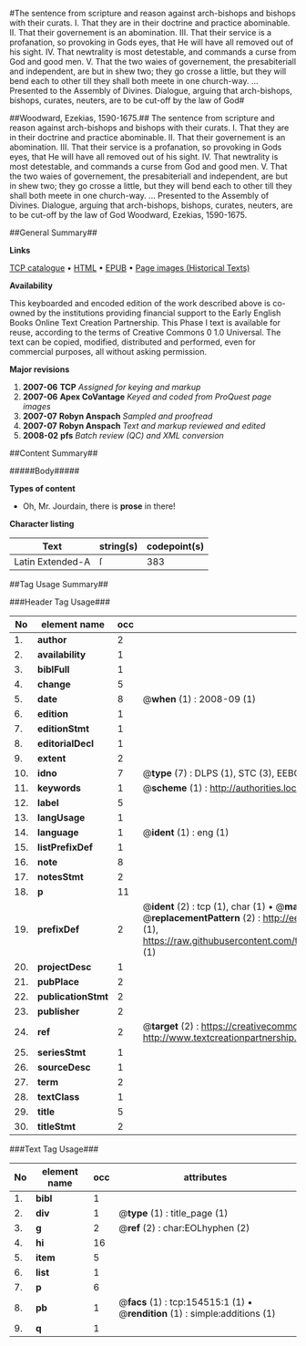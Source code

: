 #The sentence from scripture and reason against arch-bishops and bishops with their curats. I. That they are in their doctrine and practice abominable. II. That their governement is an abomination. III. That their service is a profanation, so provoking in Gods eyes, that He will have all removed out of his sight. IV. That newtrality is most detestable, and commands a curse from God and good men. V. That the two waies of governement, the presabiteriall and independent, are but in shew two; they go crosse a little, but they will bend each to other till they shall both meete in one church-way. ... Presented to the Assembly of Divines. Dialogue, arguing that arch-bishops, bishops, curates, neuters, are to be cut-off by the law of God#

##Woodward, Ezekias, 1590-1675.##
The sentence from scripture and reason against arch-bishops and bishops with their curats. I. That they are in their doctrine and practice abominable. II. That their governement is an abomination. III. That their service is a profanation, so provoking in Gods eyes, that He will have all removed out of his sight. IV. That newtrality is most detestable, and commands a curse from God and good men. V. That the two waies of governement, the presabiteriall and independent, are but in shew two; they go crosse a little, but they will bend each to other till they shall both meete in one church-way. ... Presented to the Assembly of Divines.
Dialogue, arguing that arch-bishops, bishops, curates, neuters, are to be cut-off by the law of God
Woodward, Ezekias, 1590-1675.

##General Summary##

**Links**

[TCP catalogue](http://www.ota.ox.ac.uk/tcp/)  • 
[HTML](http://tei.it.ox.ac.uk/tcp/Texts-HTML/free/A96/A96899.html)  • 
[EPUB](http://tei.it.ox.ac.uk/tcp/Texts-EPUB/free/A96/A96899.epub) • 
[Page images (Historical Texts)](https://data.historicaltexts.jisc.ac.uk/view?pubId=eebo-99868843e&pageId=eebo-99868843e-154515-1)

**Availability**

This keyboarded and encoded edition of the
	       work described above is co-owned by the institutions
	       providing financial support to the Early English Books
	       Online Text Creation Partnership. This Phase I text is
	       available for reuse, according to the terms of Creative
	       Commons 0 1.0 Universal. The text can be copied,
	       modified, distributed and performed, even for
	       commercial purposes, all without asking permission.

**Major revisions**

1. __2007-06__ __TCP__ *Assigned for keying and markup*
1. __2007-06__ __Apex CoVantage__ *Keyed and coded from ProQuest page images*
1. __2007-07__ __Robyn Anspach__ *Sampled and proofread*
1. __2007-07__ __Robyn Anspach__ *Text and markup reviewed and edited*
1. __2008-02__ __pfs__ *Batch review (QC) and XML conversion*

##Content Summary##

#####Body#####

**Types of content**

  * Oh, Mr. Jourdain, there is **prose** in there!

**Character listing**


|Text|string(s)|codepoint(s)|
|---|---|---|
|Latin Extended-A|ſ|383|

##Tag Usage Summary##

###Header Tag Usage###

|No|element name|occ|attributes|
|---|---|---|---|
|1.|__author__|2||
|2.|__availability__|1||
|3.|__biblFull__|1||
|4.|__change__|5||
|5.|__date__|8| @__when__ (1) : 2008-09 (1)|
|6.|__edition__|1||
|7.|__editionStmt__|1||
|8.|__editorialDecl__|1||
|9.|__extent__|2||
|10.|__idno__|7| @__type__ (7) : DLPS (1), STC (3), EEBO-CITATION (1), PROQUEST (1), VID (1)|
|11.|__keywords__|1| @__scheme__ (1) : http://authorities.loc.gov/ (1)|
|12.|__label__|5||
|13.|__langUsage__|1||
|14.|__language__|1| @__ident__ (1) : eng (1)|
|15.|__listPrefixDef__|1||
|16.|__note__|8||
|17.|__notesStmt__|2||
|18.|__p__|11||
|19.|__prefixDef__|2| @__ident__ (2) : tcp (1), char (1)  •  @__matchPattern__ (2) : ([0-9\-]+):([0-9IVX]+) (1), (.+) (1)  •  @__replacementPattern__ (2) : http://eebo.chadwyck.com/downloadtiff?vid=$1&page=$2 (1), https://raw.githubusercontent.com/textcreationpartnership/Texts/master/tcpchars.xml#$1 (1)|
|20.|__projectDesc__|1||
|21.|__pubPlace__|2||
|22.|__publicationStmt__|2||
|23.|__publisher__|2||
|24.|__ref__|2| @__target__ (2) : https://creativecommons.org/publicdomain/zero/1.0/ (1), http://www.textcreationpartnership.org/docs/. (1)|
|25.|__seriesStmt__|1||
|26.|__sourceDesc__|1||
|27.|__term__|2||
|28.|__textClass__|1||
|29.|__title__|5||
|30.|__titleStmt__|2||


###Text Tag Usage###

|No|element name|occ|attributes|
|---|---|---|---|
|1.|__bibl__|1||
|2.|__div__|1| @__type__ (1) : title_page (1)|
|3.|__g__|2| @__ref__ (2) : char:EOLhyphen (2)|
|4.|__hi__|16||
|5.|__item__|5||
|6.|__list__|1||
|7.|__p__|6||
|8.|__pb__|1| @__facs__ (1) : tcp:154515:1 (1)  •  @__rendition__ (1) : simple:additions (1)|
|9.|__q__|1||
